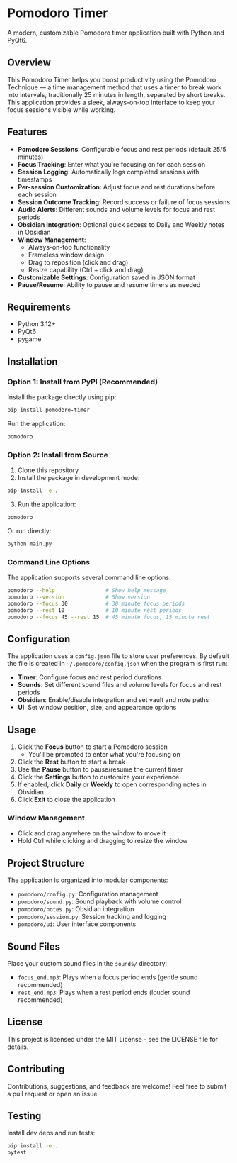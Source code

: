 # Pomodoro Timer

A modern, customizable Pomodoro timer application built with Python and PyQt6.

## Overview

This Pomodoro Timer helps you boost productivity using the Pomodoro Technique — a time management method that uses a timer to break work into intervals, traditionally 25 minutes in length, separated by short breaks. This application provides a sleek, always-on-top interface to keep your focus sessions visible while working.

## Features

- **Pomodoro Sessions**: Configurable focus and rest periods (default 25/5 minutes)
- **Focus Tracking**: Enter what you're focusing on for each session
- **Session Logging**: Automatically logs completed sessions with timestamps
- **Per-session Customization**: Adjust focus and rest durations before each session
- **Session Outcome Tracking**: Record success or failure of focus sessions
- **Audio Alerts**: Different sounds and volume levels for focus and rest periods
- **Obsidian Integration**: Optional quick access to Daily and Weekly notes in Obsidian
- **Window Management**:
  - Always-on-top functionality
  - Frameless window design
  - Drag to reposition (click and drag)
  - Resize capability (Ctrl + click and drag)
- **Customizable Settings**: Configuration saved in JSON format
- **Pause/Resume**: Ability to pause and resume timers as needed

## Requirements

- Python 3.12+
- PyQt6
- pygame

## Installation

### Option 1: Install from PyPI (Recommended)

Install the package directly using pip:

```bash
pip install pomodoro-timer
```

Run the application:

```bash
pomodoro
```

### Option 2: Install from Source

1. Clone this repository
2. Install the package in development mode:

```bash
pip install -e .
```

3. Run the application:

```bash
pomodoro
```

Or run directly:

```bash
python main.py
```

### Command Line Options

The application supports several command line options:

```bash
pomodoro --help                # Show help message
pomodoro --version             # Show version
pomodoro --focus 30            # 30 minute focus periods 
pomodoro --rest 10             # 10 minute rest periods
pomodoro --focus 45 --rest 15  # 45 minute focus, 15 minute rest
```

## Configuration

The application uses a `config.json` file to store user preferences. By
default the file is created in `~/.pomodoro/config.json` when the program is
first run:

- **Timer**: Configure focus and rest period durations
- **Sounds**: Set different sound files and volume levels for focus and rest periods
- **Obsidian**: Enable/disable integration and set vault and note paths
- **UI**: Set window position, size, and appearance options

## Usage

1. Click the **Focus** button to start a Pomodoro session
   - You'll be prompted to enter what you're focusing on
2. Click the **Rest** button to start a break
3. Use the **Pause** button to pause/resume the current timer
4. Click the **Settings** button to customize your experience
5. If enabled, click **Daily** or **Weekly** to open corresponding notes in Obsidian
6. Click **Exit** to close the application

### Window Management

- Click and drag anywhere on the window to move it
- Hold Ctrl while clicking and dragging to resize the window

## Project Structure

The application is organized into modular components:

- `pomodoro/config.py`: Configuration management
- `pomodoro/sound.py`: Sound playback with volume control
- `pomodoro/notes.py`: Obsidian integration
- `pomodoro/session.py`: Session tracking and logging
- `pomodoro/ui`: User interface components

## Sound Files

Place your custom sound files in the `sounds/` directory:

- `focus_end.mp3`: Plays when a focus period ends (gentle sound recommended)
- `rest_end.mp3`: Plays when a rest period ends (louder sound recommended)

## License

This project is licensed under the MIT License - see the LICENSE file for details.

## Contributing

Contributions, suggestions, and feedback are welcome! Feel free to submit a pull request or open an issue.

## Testing

Install dev deps and run tests:

```bash
pip install -e .
pytest
```